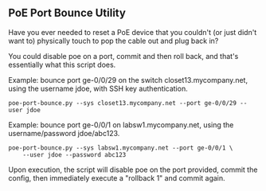 ## PoE Port Bounce Utility

Have you ever needed to reset a PoE device that you couldn't (or just didn't want to) physically touch to pop the cable out and plug back in?

You could disable poe on a port, commit and then roll back, and that's essentially what this script does.

Example: bounce port ge-0/0/29 on the switch closet13.mycompany.net, using the username jdoe, with SSH key authentication.

```
poe-port-bounce.py --sys closet13.mycompany.net --port ge-0/0/29 --user jdoe
```

Example: bounce port ge-0/0/1 on labsw1.mycompany.net, using the username/password jdoe/abc123.

```
poe-port-bounce.py --sys labsw1.mycompany.net --port ge-0/0/1 \
    --user jdoe --password abc123
```

Upon execution, the script will disable poe on the port provided, commit the config, then immediately execute a "rollback 1" and commit again.